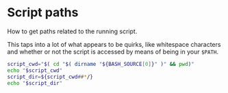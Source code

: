 # Script paths

How to get paths related to the running script.

This taps into a lot of what appears to be quirks, like whitespace characters and whether or not the script is accessed by means of being in your `$PATH`.

```bash
script_cwd="$( cd "$( dirname "${BASH_SOURCE[0]}" )" && pwd)"
echo "$script_cwd"
script_dir=${script_cwd##*/}
echo "$script_dir"
```
